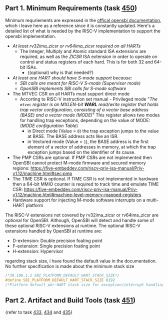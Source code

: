 ## Part 1. Minimum Requirements (task [450](https://raspynet.ddns.net/issues/450))
Minimum requriements are expressed in the [offical opensbi documentation](https://github.com/riscv-software-src/opensbi/blob/master/docs/platform_requirements.md), which i leave here as a reference since it is constantly updated. Here's a detailed list of what is needed by the RISC-V implementation to support the opensbi implementation.
- *At least rv32ima_zicsr or rv64ima_zicsr required on all HARTs*
	- The Integer, Multiply and Atomic standard ISA extensions are required, as well as the *ZICSR* ISA extension in order to operate on control and status registers of each hard. This is for both 32 and 64-bit ISAs.
		- {(optional) why is that needed?}
- *At least one HART should have S-mode support because:*
	- *SBI calls are meant for RISC-V S-mode (Supervisor mode)*
	-  *OpenSBI implements SBI calls for S-mode software*
- The MTVEC CSR on all HARTs must support direct mode
	- Accorting to RISC-V instruction set manual - Privileged mode "*The `mtvec` register is an MXLEN-bit **WARL** read/write register that holds trap vector configuration, consisting of a vector base address (BASE) and a vector mode (MODE)*"
	  This register allows two modes for handling trap exceptions, depending on the value of MODE:
	  []()
	  (*MODE configuration Table*)
		- in Direct mode (Value = `0`) the trap exception jumps to the value at BASE. The BASE address acts like an ISR.
		- in Vectored mode (Value = `1`), the BASE address is the first element of a vector of addresses in memory, at which the trap exception jumps based on the identifier of its cause. 
- The PMP CSRs are optional. If PMP CSRs are not implemented then OpenSBI cannot protect M-mode firmware and secured memory regions: https://five-embeddev.com/riscv-priv-isa-manual/Priv-v1.12/machine.html#sec:pmp
- The TIME CSR is optional. If TIME CSR is not implemented in hardware then a 64-bit MMIO counter is required to track time and emulate TIME CSR: https://five-embeddev.com/riscv-priv-isa-manual/Priv-v1.12/machine.html#machine-level-memory-mapped-registers
- Hardware support for injecting M-mode software interrupts on a multi-HART platform

The RISC-V extensions not covered by rv32ima_zicsr or rv64ima_zicsr are optional for OpenSBI. Although, OpenSBI will detect and handle some of these optional RISC-V extensions at runtime.
The optional RISC-V extensions handled by OpenSBI at runtime are:
-  D-extension: Double precision foating point
-  F-extension: Single precision foating point
-  H-extension: Hypervisor

regarding stack size, i have found the default value in the documentation. No further specification is made about the minimum stack size
```c
/*30.106.1.2 SBI_PLATFORM_DEFAULT_HART_STACK_SIZE*/
#define SBI_PLATFORM_DEFAULT_HART_STACK_SIZE 8192
/*Platform default per-HART stack size for exception/interrupt handling*/
```
## Part 2. Artifact and Build Tools (task [451](https://raspynet.ddns.net/issues/451))
{refer to task [433](https://raspynet.ddns.net/issues/433), [434](https://raspynet.ddns.net/issues/434) and [435](https://raspynet.ddns.net/issues/435)}